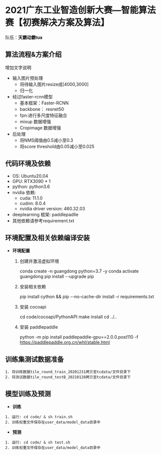 
# 2021广东工业智造创新大赛—智能算法赛【初赛解决方案及算法】 

队伍：**天霸动霸tua**

## 算法流程&方案介绍
增加文字说明
+ 输入图片预处理
    - 将待输入图片resize成[4000,3000]
    - 归一化
+ 经过faster-rcnn模型
    - 基本框架：Faster-RCNN
    - backbone： resnet50
    - fpn:进行多尺度特征融合
    - mixup 数据增强
    - Cropimage 数据增强
+ 后处理
    - 将NMS阈值由0.5减小至0.3
    - 将score threshold由0.05减小至0.025


## 代码环境及依赖

+ OS: Ubuntu20.04
+ GPU: RTX3090 * 1
+ python: python3.6
+ nvidia 依赖:
   - cuda: 11.1.0
   - cudnn: 8.0.4
   - nvidia driver version: 460.32.03
+ deeplearning 框架: paddlepadlle
+ 其他依赖请参考requirement.txt

## 环境配置及相关依赖编译安装

- **环境配置**

   1. 创建并激活虚拟环境
   
        conda create -n guangdong python=3.7 -y
        conda activate guangdong
	pip install --upgrade pip
	
   2. 安装相关依赖
   
        pip install cython && pip --no-cache-dir install -r requirements.txt
	
   3. 安装 cocoapi
   
        cd code/cocoapi/PythonAPI
	make install
	cd ../..
	
   4. 安装 paddlepaddle
   
        python -m pip install paddlepaddle-gpu==2.0.0.post110 -f https://paddlepaddle.org.cn/whl/stable.html
	
## 训练集测试数据准备

   	1. 将训练数据tile_round_train_20201231拷贝至tcdata/文件目录下
   	2. 将测试数据tile_round_testB_20210128拷贝至tcdata/文件目录下
   
## 模型训练及预测
   - **训练**
   
	1. 运行: cd code/ & sh train.sh
   	2. 训练权重文件保存在user_data/model_data目录中
	

   - **预测**
   
	1. 运行: cd code/ & sh test.sh	
   	2. 训练权重文件保存在user_data/model_data目录中
   
   

